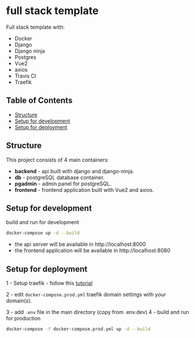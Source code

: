 # full stack template

Full stack template with:

- Docker
- Django
- Django ninja
- Postgres
- Vue2
- axios
- Travis CI
- Traefik

## Table of Contents

- [Structure](#structure)
- [Setup for development](#setup-for-development)
- [Setup for deployment](#setup-for-deployment)

## Structure

This project consists of 4 main containers:

- **backend** - api built with django and django-ninja.
- **db** - postgreSQL database container.
- **pgadmin** - admin panel for postgreSQL.
- **frontend** - frontend application built with Vue2 and axios.

## Setup for development

build and run for development

```bash
docker-compose up -d --build
```

- the api server will be available in http://localhost:8000
- the frontend application will be available in http://localhost:8080

## Setup for deployment

1 - Setup traefik - follow this [tutorial](https://www.digitalocean.com/community/tutorials/how-to-use-traefik-v2-as-a-reverse-proxy-for-docker-containers-on-ubuntu-20-04)

2 - edit `docker-compose.prod.yml` traefik domain settings with your domain(s).

3 - add `.env` file in the main directory (copy from .env.dev)
4 - build and run for production

```bash
docker-compose -f docker-compose.prod.yml up -d --build
```
